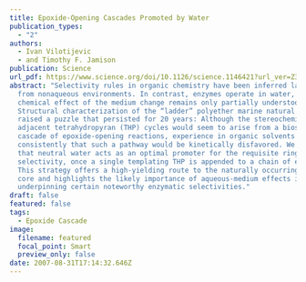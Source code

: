 ```yaml
---
title: Epoxide-Opening Cascades Promoted by Water
publication_types:
  - "2"
authors:
  - Ivan Vilotijevic
  - and Timothy F. Jamison
publication: Science
url_pdf: https://www.science.org/doi/10.1126/science.1146421?url_ver=Z39.88-2003&rfr_id=ori:rid:crossref.org&rfr_dat=cr_pub%20%200pubmed
abstract: "Selectivity rules in organic chemistry have been inferred largely
  from nonaqueous environments. In contrast, enzymes operate in water, and the
  chemical effect of the medium change remains only partially understood.
  Structural characterization of the “ladder” polyether marine natural products
  raised a puzzle that persisted for 20 years: Although the stereochemistry of
  adjacent tetrahydropyran (THP) cycles would seem to arise from a biosynthetic
  cascade of epoxide-opening reactions, experience in organic solvents argued
  consistently that such a pathway would be kinetically disfavored. We report
  that neutral water acts as an optimal promoter for the requisite ring-opening
  selectivity, once a single templating THP is appended to a chain of epoxides.
  This strategy offers a high-yielding route to the naturally occurring ladder
  core and highlights the likely importance of aqueous-medium effects in
  underpinning certain noteworthy enzymatic selectivities."
draft: false
featured: false
tags:
  - Epoxide Cascade
image:
  filename: featured
  focal_point: Smart
  preview_only: false
date: 2007-08-31T17:14:32.646Z
---
```

